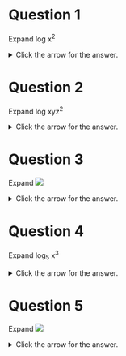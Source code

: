 # Question 1
Expand log x<sup>2</sup>

<details><summary>Click the arrow for the answer.</summary>
<p>
2 log x
</p>
</details>

<p>   </p>

# Question 2
Expand log xyz<sup>2</sup>

<details><summary>Click the arrow for the answer.</summary>
<p>
log x + log y + 2 log z
</p>
</details>


<p>   </p>

# Question 3
Expand <img src="https://render.githubusercontent.com/render/math?math=\frac{x}{y}">

<details><summary>Click the arrow for the answer.</summary>
<p>
log x - log y
</p>
</details>


<p>   </p>

# Question 4
Expand log<sub>5</sub> x<sup>3</sup>

<details><summary>Click the arrow for the answer.</summary>
<p>
3 log<sub>5</sub>x
</p>
</details>

<p>   </p>

# Question 5
Expand <img src="https://render.githubusercontent.com/render/math?math=x^2">

<details><summary>Click the arrow for the answer.</summary>
<p>
2 log x
</p>
</details>

